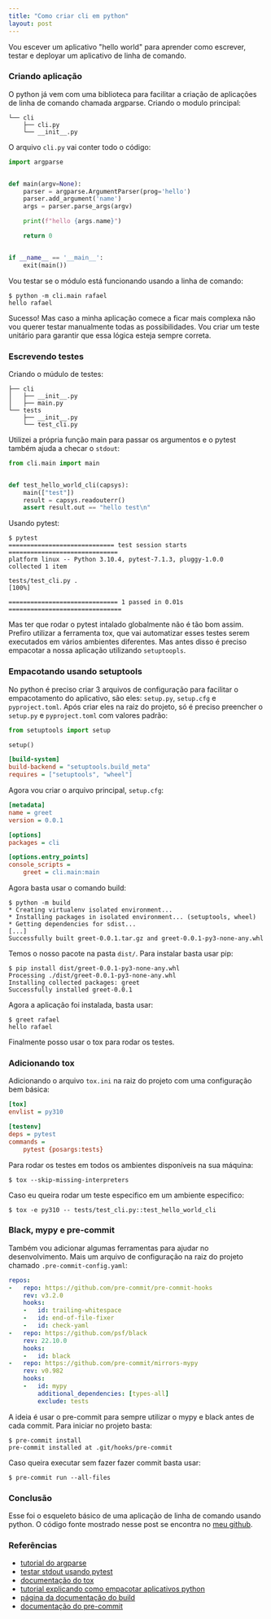 ```yaml
---
title: "Como criar cli em python"
layout: post
---
```


Vou escever um aplicativo "hello world" para aprender como escrever, testar e
deployar um aplicativo de linha de comando. 

### Criando aplicação

O python já vem com uma biblioteca para facilitar a criação de aplicações de linha
de comando chamada argparse. Criando o modulo principal:

```
└── cli
    ├── cli.py
    └── __init__.py
```

O arquivo `cli.py` vai conter todo o código:

```python
import argparse


def main(argv=None):
    parser = argparse.ArgumentParser(prog='hello')
    parser.add_argument('name')
    args = parser.parse_args(argv)

    print(f"hello {args.name}")

    return 0


if __name__ == '__main__':
    exit(main())
```

Vou testar se o módulo está funcionando usando a linha de comando:

```
$ python -m cli.main rafael
hello rafael
```

Sucesso! Mas caso a minha aplicação comece a ficar mais complexa não vou querer
testar manualmente todas as possibilidades. Vou criar um teste unitário para
garantir que essa lógica esteja sempre correta.

### Escrevendo testes

Criando o múdulo de testes:

```
├── cli
│   ├── __init__.py
│   ├── main.py
└── tests
    ├── __init__.py
    └── test_cli.py
```

Utilizei a própria função main para passar os argumentos e o pytest também
ajuda a checar o `stdout`:

```python
from cli.main import main


def test_hello_world_cli(capsys):
    main(["test"])
    result = capsys.readouterr()
    assert result.out == "hello test\n"
```

Usando pytest:

```
$ pytest
============================= test session starts ==============================
platform linux -- Python 3.10.4, pytest-7.1.3, pluggy-1.0.0
collected 1 item                                                               

tests/test_cli.py .                                                      [100%]

============================== 1 passed in 0.01s ===============================
```

Mas ter que rodar o pytest intalado globalmente não é tão bom assim. Prefiro utilizar
a ferramenta tox, que vai automatizar esses testes serem executados em vários ambientes
diferentes. Mas antes disso é preciso empacotar a nossa aplicação utilizando
`setuptoopls`.

### Empacotando usando setuptools

No python é preciso criar 3 arquivos de configuração para facilitar o empacotamento
do aplicativo, são eles: `setup.py`, `setup.cfg` e `pyproject.toml`. Após criar eles
na raiz do projeto, só é preciso preencher o `setup.py` e `pyproject.toml` com valores
padrão:

```python
from setuptools import setup

setup()
```

```ini
[build-system]
build-backend = "setuptools.build_meta"
requires = ["setuptools", "wheel"]
```

Agora vou criar o arquivo principal, `setup.cfg`:

```ini
[metadata]
name = greet
version = 0.0.1

[options]
packages = cli

[options.entry_points]
console_scripts =
    greet = cli.main:main
```

Agora basta usar o comando build:

```
$ python -m build
* Creating virtualenv isolated environment...
* Installing packages in isolated environment... (setuptools, wheel)
* Getting dependencies for sdist...
[...]
Successfully built greet-0.0.1.tar.gz and greet-0.0.1-py3-none-any.whl
```

Temos o nosso pacote na pasta `dist/`. Para instalar basta usar pip:

```
$ pip install dist/greet-0.0.1-py3-none-any.whl 
Processing ./dist/greet-0.0.1-py3-none-any.whl
Installing collected packages: greet
Successfully installed greet-0.0.1
```

Agora a aplicação foi instalada, basta usar:

```
$ greet rafael
hello rafael
```

Finalmente posso usar o tox para rodar os testes.

### Adicionando tox

Adicionando o arquivo `tox.ini` na raiz do projeto com uma configuração bem básica:

```ini
[tox]
envlist = py310

[testenv]
deps = pytest
commands =
    pytest {posargs:tests}
```

Para rodar os testes em todos os ambientes disponíveis na sua máquina:

```
$ tox --skip-missing-interpreters
```

Caso eu queira rodar um teste especifico em um ambiente especifico:

```
$ tox -e py310 -- tests/test_cli.py::test_hello_world_cli
```

### Black, mypy e pre-commit

Também vou adicionar algumas ferramentas para ajudar no desenvolvimento. Mais
um arquivo de configuração na raiz do projeto chamado `.pre-commit-config.yaml`:

```yaml
repos:
-   repo: https://github.com/pre-commit/pre-commit-hooks
    rev: v3.2.0
    hooks:
    -   id: trailing-whitespace
    -   id: end-of-file-fixer
    -   id: check-yaml
-   repo: https://github.com/psf/black
    rev: 22.10.0
    hooks:
    -   id: black
-   repo: https://github.com/pre-commit/mirrors-mypy
    rev: v0.982
    hooks:
    -   id: mypy
        additional_dependencies: [types-all]
        exclude: tests
```

A ideia é usar o pre-commit para sempre utilizar o mypy e black antes de
cada commit. Para iniciar no projeto basta:

```
$ pre-commit install
pre-commit installed at .git/hooks/pre-commit
```

Caso queira executar sem fazer fazer commit basta usar:

```
$ pre-commit run --all-files
```

### Conclusão

Esse foi o esqueleto básico de uma aplicação de linha de comando usando python.
O código fonte mostrado nesse post se encontra no
[meu github](https://github.com/rafaellcoellho/exemplo-cli-python).

### Referências

+ [tutorial do argparse]
+ [testar stdout usando pytest]
+ [documentação do tox]
+ [tutorial explicando como empacotar aplicativos python]
+ [página da documentação do build]
+ [documentação do pre-commit]


[tutorial do argparse]: https://docs.python.org/3/library/argparse.html
[testar stdout usando pytest]: https://docs.pytest.org/en/7.1.x/how-to/capture-stdout-stderr.html
[documentação do tox]: https://tox.wiki/en/latest/
[tutorial explicando como empacotar aplicativos python]: https://pybit.es/articles/how-to-package-and-deploy-cli-apps/
[página da documentação do build]: https://pypa-build.readthedocs.io/en/stable/
[documentação do pre-commit]: https://pre-commit.com/